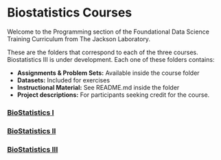 # Biostatistics Courses
Welcome to the Programming section of the Foundational Data Science Training Curriculum from The Jackson Laboratory. 

These are the folders that correspond to each of the three courses. Biostatistics III is under development. Each one of these folders contains: 
- **Assignments & Problem Sets:** Available inside the course folder  
- **Datasets:** Included for exercises  
- **Instructional Material:** See README.md inside the folder
- **Project descriptions:** For participants seeking credit for the course.

### [BioStatistics I](Biostatistics/statisticsi/)

### [BioStatistics II](Biostatistics/statisticsii/)

### [BioStatistics III](Biostatistics/statisticsiii/)

